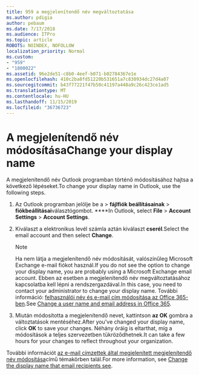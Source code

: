 ```yaml
---
title: 959 a megjelenítendő név megváltoztatása
ms.author: pdigia
author: pebaum
ms.date: 7/17/2018
ms.audience: ITPro
ms.topic: article
ROBOTS: NOINDEX, NOFOLLOW
localization_priority: Normal
ms.custom:
- "959"
- "1800022"
ms.assetid: 96e2de51-c8b0-4eef-b071-b02784367e1e
ms.openlocfilehash: 410c2ba8fd51220b531651a7c830934dc27d4a07
ms.sourcegitcommit: b43f77221f47b50c41197a448a9c26c423ce1ad5
ms.translationtype: MT
ms.contentlocale: hu-HU
ms.lasthandoff: 11/15/2019
ms.locfileid: "36736723"
---
```

# <a name="change-your-display-name"></a><span data-ttu-id="e9325-102">A megjelenítendő név módosítása</span><span class="sxs-lookup"><span data-stu-id="e9325-102">Change your display name</span></span>
  
<span data-ttu-id="e9325-103">A megjelenítendő név Outlook programban történő módosításához hajtsa a következő lépéseket.</span><span class="sxs-lookup"><span data-stu-id="e9325-103">To change your display name in Outlook, use the following steps.</span></span>
  
1. <span data-ttu-id="e9325-104">Az Outlook programban jelölje be a \> **fájlfiók beállításainak** \> **fiókbeállításai**választógombot. \*\*\*\*</span><span class="sxs-lookup"><span data-stu-id="e9325-104">In Outlook, select **File** \> **Account Settings** \> **Account Settings**.</span></span>

2. <span data-ttu-id="e9325-105">Kiválaszt a elektronikus levél számla aztán kiválaszt **cserél**.</span><span class="sxs-lookup"><span data-stu-id="e9325-105">Select the email account and then select **Change**.</span></span>

    > [!NOTE]
    > <span data-ttu-id="e9325-106">Ha nem látja a megjelenítendő név módosítását, valószínűleg Microsoft Exchange e-mail fiókot használ.</span><span class="sxs-lookup"><span data-stu-id="e9325-106">If you do not see the option to change your display name, you are probably using a Microsoft Exchange email account.</span></span> <span data-ttu-id="e9325-107">Ebben az esetben a megjelenítendő név megváltoztatásához kapcsolatba kell lépni a rendszergazdával.</span><span class="sxs-lookup"><span data-stu-id="e9325-107">In this case, you need to contact your administrator to change your display name.</span></span> <span data-ttu-id="e9325-108">További információ: [felhasználói név és e-mail cím módosítása az Office 365-ben](https://docs.microsoft.com/office365/admin/add-users/change-a-user-name-and-email-address).</span><span class="sxs-lookup"><span data-stu-id="e9325-108">See [Change a user name and email address in Office 365](https://docs.microsoft.com/office365/admin/add-users/change-a-user-name-and-email-address).</span></span>
  
3. <span data-ttu-id="e9325-109">Miután módosította a megjelenítendő nevet, kattintson **az OK** gombra a változtatások mentéséhez.</span><span class="sxs-lookup"><span data-stu-id="e9325-109">After you've changed your display name, click **OK** to save your changes.</span></span> <span data-ttu-id="e9325-110">Néhány óráig is eltarthat, míg a módosítások a teljes szervezetben tükröződhetnek.</span><span class="sxs-lookup"><span data-stu-id="e9325-110">It can take a few hours for your changes to reflect throughout your organization.</span></span>

<span data-ttu-id="e9325-111">További információt [az e-mail címzettek által megjelenített megjelenítendő név módosítása](https://support.office.com/article/2b53331a-ba2a-4803-88dc-ac9fe376c8a9.aspx)című témakörben talál.</span><span class="sxs-lookup"><span data-stu-id="e9325-111">For more information, see [Change the display name that email recipients see](https://support.office.com/article/2b53331a-ba2a-4803-88dc-ac9fe376c8a9.aspx).</span></span>
  